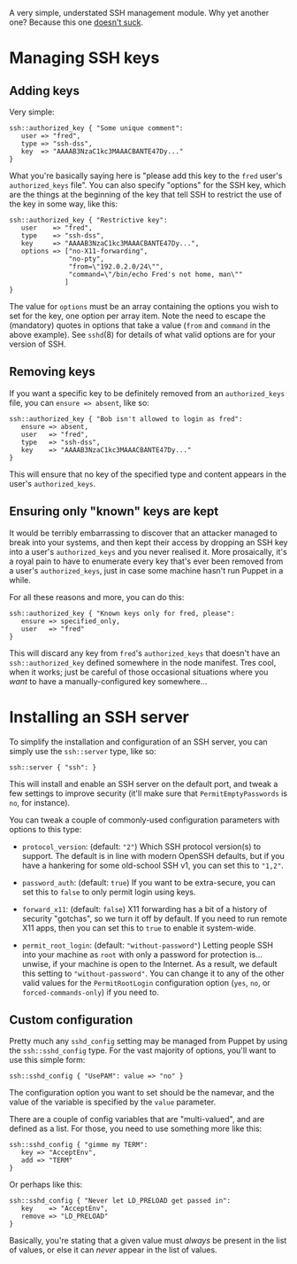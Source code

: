 A very simple, understated SSH management module.  Why yet another one? 
Because this one [doesn't
suck](http://www.hezmatt.org/~mpalmer/blog/2013/10/29/why-your-puppet-module-sucks.html).


# Managing SSH keys

## Adding keys

Very simple:

    ssh::authorized_key { "Some unique comment":
       user => "fred",
       type => "ssh-dss",
       key  => "AAAAB3NzaC1kc3MAAACBANTE47Dy..."
    }

What you're basically saying here is "please add this key to the `fred`
user's `authorized_keys` file".  You can also specify "options" for the SSH
key, which are the things at the beginning of the key that tell SSH to
restrict the use of the key in some way, like this:

    ssh::authorized_key { "Restrictive key":
       user    => "fred",
       type    => "ssh-dss",
       key     => "AAAAB3NzaC1kc3MAAACBANTE47Dy...",
       options => ["no-X11-forwarding",
                   "no-pty",
                   "from=\"192.0.2.0/24\"",
                   "command=\"/bin/echo Fred's not home, man\""
                  ]
    }

The value for `options` must be an array containing the options you wish to
set for the key, one option per array item.  Note the need to escape the
(mandatory) quotes in options that take a value (`from` and `command` in the
above example).  See `sshd`(8) for details of what valid options are for
your version of SSH.


## Removing keys

If you want a specific key to be definitely removed from an
`authorized_keys` file, you can `ensure => absent`, like so:

    ssh::authorized_key { "Bob isn't allowed to login as fred":
       ensure => absent,
       user   => "fred",
       type   => "ssh-dss",
       key    => "AAAAB3NzaC1kc3MAAACBANTE47Dy..."
    }

This will ensure that no key of the specified type and content appears in
the user's `authorized_keys`.


## Ensuring only "known" keys are kept

It would be terribly embarrassing to discover that an attacker managed to
break into your systems, and then kept their access by dropping an SSH key
into a user's `authorized_keys` and you never realised it.  More
prosaically, it's a royal pain to have to enumerate every key that's ever
been removed from a user's `authorized_keys`, just in case some machine
hasn't run Puppet in a while.

For all these reasons and more, you can do this:

    ssh::authorized_key { "Known keys only for fred, please":
       ensure => specified_only,
       user   => "fred"
    }

This will discard any key from `fred`'s `authorized_keys` that doesn't have
an `ssh::authorized_key` defined somewhere in the node manifest.  Tres cool,
when it works; just be careful of those occasional situations where you
*want* to have a manually-configured key somewhere...


# Installing an SSH server

To simplify the installation and configuration of an SSH server, you can
simply use the `ssh::server` type, like so:

    ssh::server { "ssh": }

This will install and enable an SSH server on the default port, and tweak a
few settings to improve security (it'll make sure that
`PermitEmptyPasswords` is `no`, for instance).

You can tweak a couple of commonly-used configuration parameters with
options to this type:

* `protocol_version`: (default: `"2"`)  Which SSH protocol version(s) to
  support.  The default is in line with modern OpenSSH defaults, but if you
  have a hankering for some old-school SSH v1, you can set this to `"1,2"`.

* `password_auth`: (default: `true`)  If you want to be extra-secure, you can
  set this to `false` to only permit login using keys.

* `forward_x11`: (default: `false`)  X11 forwarding has a bit of a history of
  security "gotchas", so we turn it off by default.  If you need to run
  remote X11 apps, then you can set this to `true` to enable it system-wide.

* `permit_root_login`: (default: `"without-password"`)  Letting people SSH
  into your machine as `root` with only a password for protection is...
  unwise, if your machine is open to the Internet.  As a result, we default
  this setting to `"without-password"`.  You can change it to any of the
  other valid values for the `PermitRootLogin` configuration option (`yes`,
  `no`, or `forced-commands-only`) if you need to.


## Custom configuration

Pretty much any `sshd_config` setting may be managed from Puppet by using
the `ssh::sshd_config` type.  For the vast majority of options, you'll want
to use this simple form:

    ssh::sshd_config { "UsePAM": value => "no" }

The configuration option you want to set should be the namevar, and the
value of the variable is specified by the `value` parameter.

There are a couple of config variables that are "multi-valued", and are
defined as a list.  For those, you need to use something more like this:

    ssh::sshd_config { "gimme my TERM":
       key => "AcceptEnv",
       add => "TERM"
    }

Or perhaps like this:

    ssh::sshd_config { "Never let LD_PRELOAD get passed in":
       key    => "AcceptEnv",
       remove => "LD_PRELOAD"
    }

Basically, you're stating that a given value must *always* be present in the
list of values, or else it can *never* appear in the list of values.
